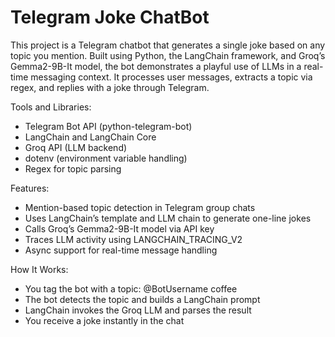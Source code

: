 # Telegram Joke ChatBot
This project is a Telegram chatbot that generates a single joke based on any topic you mention. Built using Python, the LangChain framework, and Groq’s Gemma2-9B-It model, the bot demonstrates a playful use of LLMs in a real-time messaging context. It processes user messages, extracts a topic via regex, and replies with a joke through Telegram.

Tools and Libraries:
- Telegram Bot API (python-telegram-bot)
- LangChain and LangChain Core
- Groq API (LLM backend)
- dotenv (environment variable handling)
- Regex for topic parsing

Features:
- Mention-based topic detection in Telegram group chats
- Uses LangChain’s template and LLM chain to generate one-line jokes
- Calls Groq’s Gemma2-9B-It model via API key
- Traces LLM activity using LANGCHAIN_TRACING_V2
- Async support for real-time message handling

How It Works:
- You tag the bot with a topic: @BotUsername coffee
- The bot detects the topic and builds a LangChain prompt
- LangChain invokes the Groq LLM and parses the result
- You receive a joke instantly in the chat

